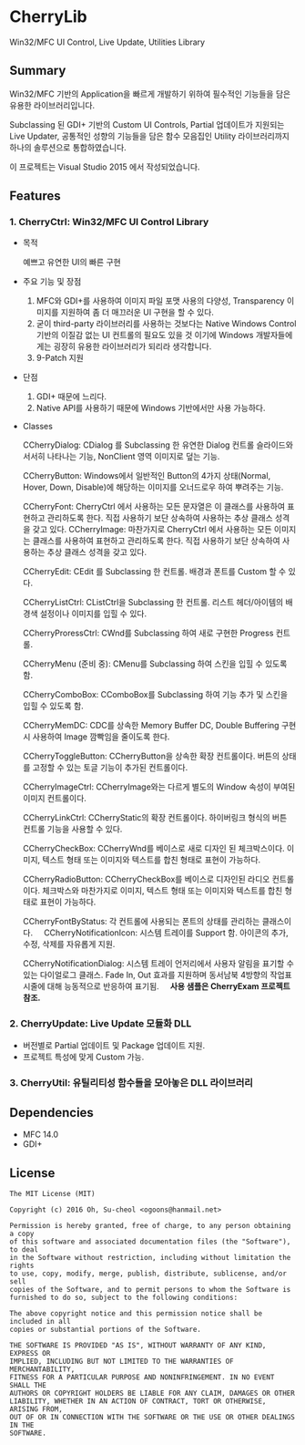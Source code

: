 # CherryLib

Win32/MFC UI Control, Live Update, Utilities Library

## Summary

Win32/MFC 기반의 Application을 빠르게 개발하기 위하여 필수적인 기능들을 담은 유용한 라이브러리입니다.

Subclassing 된 GDI+ 기반의 Custom UI Controls, Partial 업데이트가 지원되는 Live Updater, 공통적인 성향의 기능들을 담은 함수 모음집인 Utility 라이브러리까지 하나의 솔루션으로 통합하였습니다.

이 프로젝트는 Visual Studio 2015 에서 작성되었습니다.

## Features
### 1. CherryCtrl: Win32/MFC UI Control Library

  - 목적
  
    예쁘고 유연한 UI의 빠른 구현
  
  - 주요 기능 및 장점
  
    1. MFC와 GDI+를 사용하여 이미지 파일 포맷 사용의 다양성, Transparency 이미지를 지원하여 좀 더 매끄러운 UI 구현을 할 수 있다.
    2. 굳이 third-party 라이브러리를 사용하는 것보다는 Native Windows Control 기반의 이질감 없는 UI 컨트롤의 필요도 있을 것
    이기에 Windows 개발자들에게는 굉장히 유용한 라이브러리가 되리라 생각합니다.
    3. 9-Patch 지원

  - 단점
  
    1. GDI+ 때문에 느리다.
    2. Native API를 사용하기 때문에 Windows 기반에서만 사용 가능하다.
  
  - Classes

    CCherryDialog: CDialog 를 Subclassing 한 유연한 Dialog 컨트롤 슬라이드와 서서히 나타나는 기능, NonClient 영역 이미지로 덮는 기능.

    CCherryButton: Windows에서 일반적인 Button의 4가지 상태(Normal, Hover, Down, Disable)에 해당하는 이미지를 오너드로우 하여 뿌려주는 기능.

    CCherryFont: CherryCtrl 에서 사용하는 모든 문자열은 이 클래스를 사용하여 표현하고 관리하도록 한다. 직접 사용하기 보단 상속하여 사용하는 추상 클래스 성격을 갖고 있다.
    CCherryImage: 마찬가지로 CherryCtrl 에서 사용하는 모든 이미지는 클래스를 사용하여 표현하고 관리하도록 한다. 직접 사용하기 보단 상속하여 사용하는 추상 클래스 성격을 갖고 있다.

    CCherryEdit: CEdit 를 Subclassing 한 컨트롤. 배경과 폰트를 Custom 할 수 있다.

    CCherryListCtrl: CListCtrl을 Subclassing 한 컨트롤. 리스트 헤더/아이템의 배경색 설정이나 이미지를 입힐 수 있다.
    
    CCherryProressCtrl: CWnd를 Subclassing 하여 새로 구현한 Progress 컨트롤.

    CCherryMenu (준비 중): CMenu를 Subclassing 하여 스킨을 입힐 수 있도록 함.

    CCherryComboBox: CComboBox를 Subclassing 하여 기능 추가 및 스킨을 입힐 수 있도록 함.

    CCherryMemDC: CDC를 상속한 Memory Buffer DC, Double Buffering 구현시 사용하여 Image 깜빡임을 줄이도록 한다.

    CCherryToggleButton: CCherryButton을 상속한 확장 컨트롤이다. 버튼의 상태를 고정할 수 있는 토글 기능이 추가된 컨트롤이다.

    CCherryImageCtrl: CCherryImage와는 다르게 별도의 Window 속성이 부여된 이미지 컨트롤이다.

    CCherryLinkCtrl: CCherryStatic의 확장 컨트롤이다. 하이버링크 형식의 버튼 컨트롤 기능을 사용할 수 있다.

    CCherryCheckBox: CCherryWnd를 베이스로 새로 디자인 된 체크박스이다. 이미지, 텍스트 형태 또는 이미지와 텍스트를 합친 형태로 표현이 가능하다.

    CCherryRadioButton: CCherryCheckBox를 베이스로 디자인된 라디오 컨트롤이다. 체크박스와 마찬가지로 이미지, 텍스트 형태 또는 이미지와 텍스트를 합친 형태로 표현이 가능하다.

    CCherryFontByStatus: 각 컨트롤에 사용되는 폰트의 상태를 관리하는 클래스이다.
    
    CCherryNotificationIcon: 시스템 트레이를 Support 함. 아이콘의 추가, 수정, 삭제를 자유롭게 지원.
    
    CCherryNotificationDialog: 시스템 트레이 언저리에서 사용자 알림을 표기할 수 있는 다이얼로그 클래스. Fade In, Out 효과를 지원하며 동서남북 4방향의 작업표시줄에 대해 능동적으로 반응하여 표기됨.
    
  **사용 샘플은 CherryExam 프로젝트 참조.**

### 2. CherryUpdate: Live Update 모듈화 DLL

- 버전별로 Partial 업데이트 및 Package 업데이트 지원.
- 프로젝트 특성에 맞게 Custom 가능.

### 3. CherryUtil: 유틸리티성 함수들을 모아놓은 DLL 라이브러리

## Dependencies

* MFC 14.0
* GDI+

## License

    The MIT License (MIT)

    Copyright (c) 2016 Oh, Su-cheol <ogoons@hanmail.net>

    Permission is hereby granted, free of charge, to any person obtaining a copy
    of this software and associated documentation files (the "Software"), to deal
    in the Software without restriction, including without limitation the rights
    to use, copy, modify, merge, publish, distribute, sublicense, and/or sell
    copies of the Software, and to permit persons to whom the Software is
    furnished to do so, subject to the following conditions:

    The above copyright notice and this permission notice shall be included in all
    copies or substantial portions of the Software.

    THE SOFTWARE IS PROVIDED "AS IS", WITHOUT WARRANTY OF ANY KIND, EXPRESS OR
    IMPLIED, INCLUDING BUT NOT LIMITED TO THE WARRANTIES OF MERCHANTABILITY,
    FITNESS FOR A PARTICULAR PURPOSE AND NONINFRINGEMENT. IN NO EVENT SHALL THE
    AUTHORS OR COPYRIGHT HOLDERS BE LIABLE FOR ANY CLAIM, DAMAGES OR OTHER
    LIABILITY, WHETHER IN AN ACTION OF CONTRACT, TORT OR OTHERWISE, ARISING FROM,
    OUT OF OR IN CONNECTION WITH THE SOFTWARE OR THE USE OR OTHER DEALINGS IN THE
    SOFTWARE.
